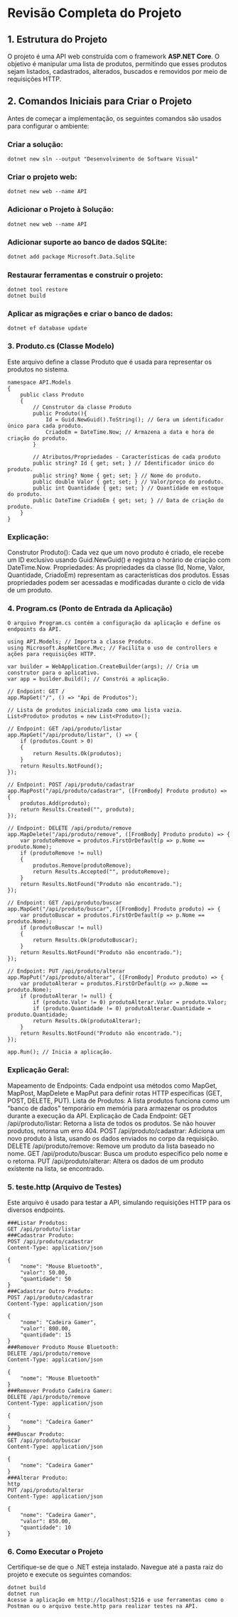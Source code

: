 # Revisão Completa do Projeto

## 1. Estrutura do Projeto
O projeto é uma API web construída com o framework **ASP.NET Core**. O objetivo é manipular uma lista de produtos, permitindo que esses produtos sejam listados, cadastrados, alterados, buscados e removidos por meio de requisições HTTP.

## 2. Comandos Iniciais para Criar o Projeto
Antes de começar a implementação, os seguintes comandos são usados para configurar o ambiente:

### Criar a solução:
```
dotnet new sln --output "Desenvolvimento de Software Visual"
```
### Criar o projeto web:
```
dotnet new web --name API
```
### Adicionar o Projeto à Solução:
```
dotnet new web --name API
```

### Adicionar suporte ao banco de dados SQLite:
```bash
dotnet add package Microsoft.Data.Sqlite
```
### Restaurar ferramentas e construir o projeto:
```
dotnet tool restore
dotnet build
```
### Aplicar as migrações e criar o banco de dados:
```
dotnet ef database update
```

### 3. Produto.cs (Classe Modelo)
Este arquivo define a classe Produto que é usada para representar os produtos no sistema.

```
namespace API.Models
{
    public class Produto
    {   
        // Construtor da classe Produto
        public Produto(){
            Id = Guid.NewGuid().ToString(); // Gera um identificador único para cada produto.
            CriadoEm = DateTime.Now; // Armazena a data e hora de criação do produto.
        }

        // Atributos/Propriedades - Características de cada produto
        public string? Id { get; set; } // Identificador único do produto.
        public string? Nome { get; set; } // Nome do produto.
        public double Valor { get; set; } // Valor/preço do produto.
        public int Quantidade { get; set; } // Quantidade em estoque do produto.
        public DateTime CriadoEm { get; set; } // Data de criação do produto.
    }
}
```
### Explicação:
Construtor Produto(): Cada vez que um novo produto é criado, ele recebe um ID exclusivo usando Guid.NewGuid() e registra o horário de criação com DateTime.Now.
Propriedades: As propriedades da classe (Id, Nome, Valor, Quantidade, CriadoEm) representam as características dos produtos. Essas propriedades podem ser acessadas e modificadas durante o ciclo de vida de um produto.

### 4. Program.cs (Ponto de Entrada da Aplicação)

```
O arquivo Program.cs contém a configuração da aplicação e define os endpoints da API.

using API.Models; // Importa a classe Produto.
using Microsoft.AspNetCore.Mvc; // Facilita o uso de controllers e ações para requisições HTTP.

var builder = WebApplication.CreateBuilder(args); // Cria um construtor para o aplicativo.
var app = builder.Build(); // Constrói a aplicação.

// Endpoint: GET /
app.MapGet("/", () => "Api de Produtos");

// Lista de produtos inicializada como uma lista vazia.
List<Produto> produtos = new List<Produto>();

// Endpoint: GET /api/produto/listar
app.MapGet("/api/produto/listar", () => {
    if (produtos.Count > 0) 
    {
        return Results.Ok(produtos); 
    }
    return Results.NotFound(); 
});

// Endpoint: POST /api/produto/cadastrar
app.MapPost("/api/produto/cadastrar", ([FromBody] Produto produto) => {
    produtos.Add(produto); 
    return Results.Created("", produto); 
});

// Endpoint: DELETE /api/produto/remove
app.MapDelete("/api/produto/remove", ([FromBody] Produto produto) => {
    var produtoRemove = produtos.FirstOrDefault(p => p.Nome == produto.Nome); 
    if (produtoRemove != null) 
    {
        produtos.Remove(produtoRemove); 
        return Results.Accepted("", produtoRemove); 
    }
    return Results.NotFound("Produto não encontrado."); 
});

// Endpoint: GET /api/produto/buscar
app.MapGet("/api/produto/buscar", ([FromBody] Produto produto) => {
    var produtoBuscar = produtos.FirstOrDefault(p => p.Nome == produto.Nome); 
    if (produtoBuscar != null) 
    {
        return Results.Ok(produtoBuscar); 
    }
    return Results.NotFound("Produto não encontrado."); 
});

// Endpoint: PUT /api/produto/alterar
app.MapPut("/api/produto/alterar", ([FromBody] Produto produto) => {
    var produtoAlterar = produtos.FirstOrDefault(p => p.Nome == produto.Nome); 
    if (produtoAlterar != null) { 
        if (produto.Valor != 0) produtoAlterar.Valor = produto.Valor;
        if (produto.Quantidade != 0) produtoAlterar.Quantidade = produto.Quantidade;
        return Results.Ok(produtoAlterar); 
    }
    return Results.NotFound("Produto não encontrado."); 
});

app.Run(); // Inicia a aplicação.
```
### Explicação Geral:
Mapeamento de Endpoints: Cada endpoint usa métodos como MapGet, MapPost, MapDelete e MapPut para definir rotas HTTP específicas (GET, POST, DELETE, PUT).
Lista de Produtos: A lista produtos funciona como um "banco de dados" temporário em memória para armazenar os produtos durante a execução da API.
Explicação de Cada Endpoint:
GET /api/produto/listar: Retorna a lista de todos os produtos. Se não houver produtos, retorna um erro 404.
POST /api/produto/cadastrar: Adiciona um novo produto à lista, usando os dados enviados no corpo da requisição.
DELETE /api/produto/remove: Remove um produto da lista baseado no nome.
GET /api/produto/buscar: Busca um produto específico pelo nome e o retorna.
PUT /api/produto/alterar: Altera os dados de um produto existente na lista, se encontrado.

### 5. teste.http (Arquivo de Testes)
Este arquivo é usado para testar a API, simulando requisições HTTP para os diversos endpoints.
```
###Listar Produtos:
GET /api/produto/listar
###Cadastrar Produto:
POST /api/produto/cadastrar
Content-Type: application/json

{
    "nome": "Mouse Bluetooth",
    "valor": 50.00,
    "quantidade": 50
}
###Cadastrar Outro Produto:
POST /api/produto/cadastrar
Content-Type: application/json

{
    "nome": "Cadeira Gamer",
    "valor": 800.00,
    "quantidade": 15
}
###Remover Produto Mouse Bluetooth:
DELETE /api/produto/remove
Content-Type: application/json

{
    "nome": "Mouse Bluetooth"
}
###Remover Produto Cadeira Gamer:
DELETE /api/produto/remove
Content-Type: application/json

{
    "nome": "Cadeira Gamer"
}
###Buscar Produto:
GET /api/produto/buscar
Content-Type: application/json

{
    "nome": "Cadeira Gamer"
}
###Alterar Produto:
http
PUT /api/produto/alterar
Content-Type: application/json

{
    "nome": "Cadeira Gamer",
    "valor": 850.00,
    "quantidade": 10
}
```
### 6. Como Executar o Projeto
Certifique-se de que o .NET esteja instalado.
Navegue até a pasta raiz do projeto e execute os seguintes comandos:
```
dotnet build
dotnet run
Acesse a aplicação em http://localhost:5216 e use ferramentas como o Postman ou o arquivo teste.http para realizar testes na API.

